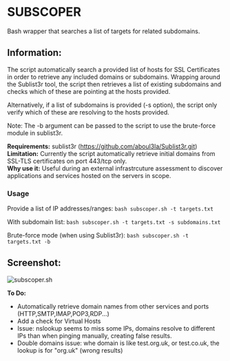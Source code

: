# SUBSCOPER
Bash wrapper that searches a list of targets for related subdomains.

Information:
---------------
The script automatically search a provided list of hosts for SSL Certificates in order to retrieve any included domains or subdomains.
Wrapping around the Sublist3r tool, the script then retrieves a list of existing subdomains and checks which of these are pointing at the hosts provided.   
  
Alternatively, if a list of subdomains is provided (-s option), the script only verify which of these are resolving to the hosts provided.  
  
Note: The -b argument can be passed to the script to use the brute-force module in sublist3r.

**Requirements:** sublist3r (https://github.com/aboul3la/Sublist3r.git)  
**Limitation:** Currently the script automatically retrieve initial domains from SSL-TLS certificates on port 443/tcp only.  
**Why use it:** Useful during an external infrastrcuture assessment to discover applications and services hosted on the servers in scope.  

### Usage
Provide a list of IP addresses/ranges:
`bash subscoper.sh -t targets.txt`

With subdomain list:
`bash subscoper.sh -t targets.txt -s subdomains.txt`

Brute-force mode (when using Sublist3r):
`bash subscoper.sh -t targets.txt -b`

Screenshot:
--------------------
![subscoper.sh](https://user-images.githubusercontent.com/44804367/100872575-eade2600-3499-11eb-807d-49669dfa2b7d.PNG)

**To Do:**
- Automatically retrieve domain names from other services and ports (HTTP,SMTP,IMAP,POP3,RDP...)
- Add a check for Virtual Hosts
- Issue: nslookup seems to miss some IPs, domains resolve to different IPs than when pinging manually, creating false results.
- Double domains issue: whe domain is like test.org.uk, or test.co.uk, the lookup is for "org.uk" (wrong results)
